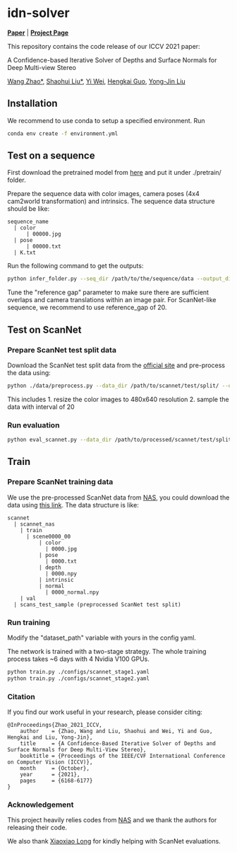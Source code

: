 # idn-solver
[**Paper**](https://openaccess.thecvf.com/content/ICCV2021/papers/Zhao_A_Confidence-Based_Iterative_Solver_of_Depths_and_Surface_Normals_for_ICCV_2021_paper.pdf) | [**Project Page**](http://b1ueber2y.me/projects/IDN-Solver//) <br>


This repository contains the code release of our ICCV 2021 paper:

A Confidence-based Iterative Solver of Depths and Surface Normals for Deep Multi-view Stereo 

[Wang Zhao*](https://github.com/thuzhaowang), [Shaohui Liu*](http://b1ueber2y.me/), [Yi Wei](https://weiyithu.github.io/), [Hengkai Guo](https://github.com/guohengkai), [Yong-Jin Liu](https://cg.cs.tsinghua.edu.cn/people/~Yongjin/Yongjin.htm)
  
## Installation
We recommend to use conda to setup a specified environment. Run
```bash
conda env create -f environment.yml
```

## Test on a sequence
First download the pretrained model from <a href="https://drive.google.com/file/d/1ddKYtn9_9pPsXi0l9rY5atgrzfl5_yj6/view?usp=sharing">here</a> and put it under ./pretrain/ folder.

Prepare the sequence data with color images, camera poses (4x4 cam2world transformation) and intrinsics. The sequence data structure should be like:
```
sequence_name
  | color
      | 00000.jpg
  | pose
      | 00000.txt
  | K.txt
```

Run the following command to get the outputs:
```bash
python infer_folder.py --seq_dir /path/to/the/sequence/data --output_dir /path/to/save/outputs --config ./configs/test_folder.yaml
```
Tune the "reference gap" parameter to make sure there are sufficient overlaps and camera translations within an image pair. For ScanNet-like sequence, we recommend to use reference_gap of 20.

## Test on ScanNet
### Prepare ScanNet test split data
Download the ScanNet test split data from the <a href="https://github.com/ScanNet/ScanNet">official site</a> and pre-process the data using:
```bash
python ./data/preprocess.py --data_dir /path/to/scannet/test/split/ --output_dir /path/to/save/pre-processed/scannet/test/data
```
This includes 1. resize the color images to 480x640 resolution 2. sample the data with interval of 20


### Run evaluation
```bash
python eval_scannet.py --data_dir /path/to/processed/scannet/test/split/ --config ./configs/test_scannet.yaml
```

## Train
### Prepare ScanNet training data
We use the pre-processed ScanNet data from <a href="https://github.com/udaykusupati/Normal-Assisted-Stereo">NAS</a>, 
you could download the data using <a href="https://drive.google.com/drive/folders/1PTi37xlPxqhHNyxs_4xiGGj1OsnTQhWD?usp=sharing">this link</a>. The data structure is like:
```
scannet
  | scannet_nas
    | train
      | scene0000_00
          | color
            | 0000.jpg
          | pose
            | 0000.txt
          | depth
            | 0000.npy
          | intrinsic
          | normal
            | 0000_normal.npy
    | val
  | scans_test_sample (preprocessed ScanNet test split)
```

### Run training
Modify the "dataset_path" variable with yours in the config yaml. 

The network is trained with a two-stage strategy. The whole training process takes ~6 days with 4 Nvidia V100 GPUs. 
```bash
python train.py ./configs/scannet_stage1.yaml
python train.py ./configs/scannet_stage2.yaml
```

### Citation
If you find our work useful in your research, please consider citing:
```
@InProceedings{Zhao_2021_ICCV,
    author    = {Zhao, Wang and Liu, Shaohui and Wei, Yi and Guo, Hengkai and Liu, Yong-Jin},
    title     = {A Confidence-Based Iterative Solver of Depths and Surface Normals for Deep Multi-View Stereo},
    booktitle = {Proceedings of the IEEE/CVF International Conference on Computer Vision (ICCV)},
    month     = {October},
    year      = {2021},
    pages     = {6168-6177}
}
```

### Acknowledgement
This project heavily relies codes from <a href="https://github.com/udaykusupati/Normal-Assisted-Stereo">NAS</a> and we thank the authors for releasing their code.

We also thank <a href="https://www.xxlong.site/">Xiaoxiao Long</a> for kindly helping with ScanNet evaluations.


